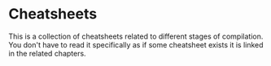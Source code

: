 # Cheatsheets

This is a collection of cheatsheets related to different stages of compilation.
You don't have to read it specifically as if some cheatsheet exists it is linked in the related chapters.

